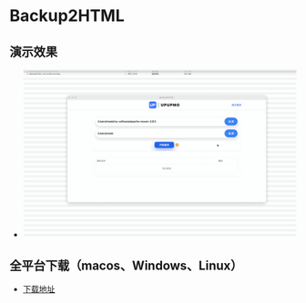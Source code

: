 # Backup2HTML

## 演示效果

- ![gif](./images/gif.gif)

## 全平台下载（macos、Windows、Linux）

- [下载地址](https://pan.baidu.com/s/1Li-p_82RzA7x2qo1NOfecQ?pwd=97ey)
